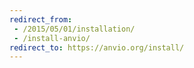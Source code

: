 ```yaml
---
redirect_from:
 - /2015/05/01/installation/
 - /install-anvio/
redirect_to: https://anvio.org/install/
---
```

